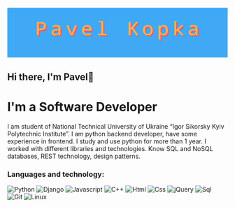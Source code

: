 [![Header](https://github.com/PashaKopka/pashakopka/blob/master/my_logo.png)](https://github.com/PashaKopka)

## Hi there, I'm Pavel👋

# I'm a Software Developer

I am student of National Technical University of Ukraine “Igor Sikorsky Kyiv Polytechnic Institute”. I am python backend developer, have some experience in frontend. I study and use python for more than 1 year. I worked with different libraries and technologies. Know SQL and NoSQL databases, REST technology, design patterns.

### Languages and technology:

![Python](https://img.shields.io/badge/Python-41b6e6?style=for-the-badge&logo=python&logoColor=356FA0)
![Django](https://img.shields.io/badge/Django-41b6e6?style=for-the-badge&logo=django&logoColor=092D1F)
![Javascript](https://img.shields.io/badge/Javascript-41b6e6?style=for-the-badge&logo=javascript&logoColor=EFD81D)
![C++](https://img.shields.io/badge/C++-41b6e6?style=for-the-badge&logo=c%2b%2b&logoColor=004482)
![Html](https://img.shields.io/badge/HTML-41b6e6?style=for-the-badge&logo=html5&logoColor=DD4B25)
![Css](https://img.shields.io/badge/CSS-41b6e6?style=for-the-badge&logo=css3&logoColor=2862E9)
![jQuery](https://img.shields.io/badge/jQuery-41b6e6?style=for-the-badge&logo=jquery&logoColor=254BDD)
![Sql](https://img.shields.io/badge/MySql-41b6e6?style=for-the-badge&logo=mysql&logoColor=092D1F)
![Git](https://img.shields.io/badge/Git-41b6e6?style=for-the-badge&logo=git&logoColor=E84D31)
![Linux](https://img.shields.io/badge/Linux-41b6e6?style=for-the-badge&logo=linux&logoColor=fff)
